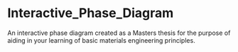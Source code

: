 # Interactive_Phase_Diagram
An interactive phase diagram created as a Masters thesis for the purpose of aiding in your learning of basic materials engineering principles.
